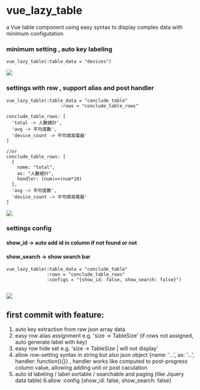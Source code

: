 # vue_lazy_table
a Vue table component using easy syntax to display complex data with minimum configutation

### minimum setting , auto key labeling
```
vue_lazy_table(:table_data = "devices")
```
![](http://i.imgur.com/ssqx26G.png)
### settings with row , support alias and post handler

```
vue_lazy_table(:table_data = "conclude_table"
                    :rows = "conclude_table_rows"

conclude_table_rows: [
  'total -> 人數總計',
  'avg -> 平均度數',
  'device_count -> 平均填寫電器'
]

//or 
conclude_table_rows: [
  {
    name: "total",
    as: "人數總計",
    handler: (num)=>(num*10)
  },
  'avg -> 平均度數',
  'device_count -> 平均填寫電器'
]

```
![](http://i.imgur.com/pw4DTXO.png)

### settings config

#### show_id -> auto add id in column if not found or not
#### show_search -> show search bar

```
vue_lazy_table(:table_data = "conclude_table"
               :rows = "conclude_table_rows"
               :configs = "{show_id: false, show_search: false}")
          

```
![](http://i.imgur.com/undefined.png)

## first commit with feature:
1. auto key extraction from raw json array data
2. easy row alias assignment  e.g. 'size -> TableSize' (if rows not assigned, auto generate label with key)
3. easy row hide set e.g. 'size -> TableSize | will not display'
4. allow row-setting syntax in string but also json object {name: '...', as: '...', handler: function(){}} , handler works like computed to post-progress column value, allowing adding unit or post caculation
5. auto id labeling / label sortable / searchable and paging (like Jquery data table)
6.allow :config {show_id: false, show_search: false}

